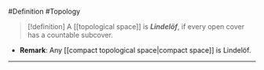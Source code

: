 #Definition #Topology 

> [!definition]
> A [[topological space]] is ***Lindelöf***, if every open cover has a countable subcover.

- **Remark**: Any [[compact topological space|compact space]] is Lindelöf.
---
